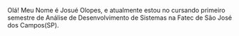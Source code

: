 Olá!
Meu Nome é Josué Olopes, e atualmente estou no cursando primeiro semestre de Análise de Desenvolvimento de Sistemas 
na Fatec de São José dos Campos(SP).


<!---
jo-olopes/jo-olopes is a ✨ special ✨ repository because its `README.md` (this file) appears on your GitHub profile.
You can click the Preview link to take a look at your changes.
--->
